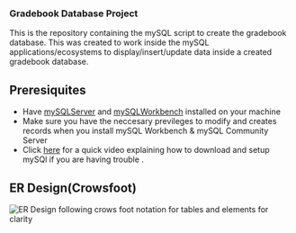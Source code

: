 ### Gradebook Database Project

This is the repository containing the mySQL script to create the gradebook database. This was created to work inside the mySQL applications/ecosystems to display/insert/update data inside a created gradebook database.

## Preresiquites
* Have [mySQLServer](https://dev.mysql.com/downloads/mysql/) and [mySQLWorkbench](https://dev.mysql.com/downloads/installer/) installed on your machine 
* Make sure you have the neccesary previleges to modify and creates records when you install mySQL Workbench & mySQL Community Server
* Click [here](https://www.youtube.com/watch?v=u96rVINbAUI) for a quick video explaining how to download and setup mySQl if you are having trouble . 

## ER Design(Crowsfoot)
![ER Design following crows foot notation for tables and elements for clarity](https://user-images.githubusercontent.com/75331597/232339161-fa962dae-1532-4cdd-b7ac-5d10e795a7fc.png)


